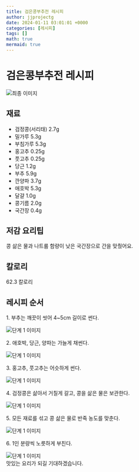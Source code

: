 ```yaml
---
title: 검은콩부추전 레시피
author: jjprojectg
date: 2024-01-11 03:01:01 +0000
categories: [레시피]
tags: []
math: true
mermaid: true
---
```

<meta name="og:type" content="website"/>
<meta charset="UTF-8"/>
<div class="header">
  <h1>검은콩부추전 레시피</h1>
</div>

<div class="container my-4">
  <div class="row">
    <div class="col-12 col-md-6">
      <div class="recipe-image">
        <img src="http://www.foodsafetykorea.go.kr/uploadimg/20200313/20200313054355_1584089035031.JPG" class="step-image" alt="최종 이미지"/>
      </div>
    </div>
    <div class="col-12 col-md-6">
      <div class="ingredients">
        <h2>재료</h2>
        <ul class="card">
          <li> 검정콩(서리태) 2.7g </li>
          <li>  밀가루 5.3g </li>
          <li>  부침가루 5.3g </li>
          <li>  홍고추 0.25g </li>
          <li>  풋고추 0.25g </li>
          <li>  당근 1.2g </li>
          <li>  부추 5.9g </li>
          <li>  깐양파 3.7g </li>
          <li>  애호박 5.3g </li>
          <li>  달걀 1.0g </li>
          <li>  콩기름 2.0g </li>
          <li>  국간장 0.4g </li>
</ul>
      </div>
    </div>
    <div class="col-12 col-md-6">
      <div class="ingredients">
        <h2>저감 요리팁</h2>
        <div class="card"> 
          <p>
            콩 삶은 물과 나트륨 함량이 낮은 국간장으로 간을 맞췄어요.
          </p>
        </div>
      </div>
      <div class="ingredients">
        <h2>칼로리</h2>
        <div class="card"> 
          <p>
            62.3 칼로리
          </p>
        </div>
      </div>
    </div>
  </div>

  <h2 class="my-4">레시피 순서</h2>
  <div class="card recipe-card">
    <div class="card-body recipe-step">
      <p class="card-text step-description">1. 부추는 깨끗이 씻어 4~5cm 길이로 썬다.</p>
      <img src="http://www.foodsafetykorea.go.kr/uploadimg/20200313/20200313054418_1584089058761.JPG" alt="단계 1 이미지" class="step-image"/>
    </div>
  </div>
  <div class="card recipe-card">
    <div class="card-body recipe-step">
      <p class="card-text step-description">2. 애호박, 당근, 양파는 가늘게 채썬다.</p>
      <img src="http://www.foodsafetykorea.go.kr/uploadimg/20200313/20200313054430_1584089070161.JPG" alt="단계 1 이미지" class="step-image"/>
    </div>
  </div>
  <div class="card recipe-card">
    <div class="card-body recipe-step">
      <p class="card-text step-description">3. 홍고추, 풋고추는 어슷하게 썬다.</p>
      <img src="http://www.foodsafetykorea.go.kr/uploadimg/20200313/20200313054442_1584089082349.JPG" alt="단계 1 이미지" class="step-image"/>
    </div>
  </div>
  <div class="card recipe-card">
    <div class="card-body recipe-step">
      <p class="card-text step-description">4. 검정콩은 삶아서 거칠게 갈고, 콩을 삶은 물은 보관한다.</p>
      <img src="http://www.foodsafetykorea.go.kr/uploadimg/20200313/20200313054456_1584089096521.JPG" alt="단계 1 이미지" class="step-image"/>
    </div>
  </div>
  <div class="card recipe-card">
    <div class="card-body recipe-step">
      <p class="card-text step-description">5. 모든 재료를 섞고 콩 삶은 물로 반죽 농도를 맞춘다.</p>
      <img src="http://www.foodsafetykorea.go.kr/uploadimg/20200313/20200313054511_1584089111728.JPG" alt="단계 1 이미지" class="step-image"/>
    </div>
  </div>
  <div class="card recipe-card">
    <div class="card-body recipe-step">
      <p class="card-text step-description">6. 1인 분량씩 노릇하게 부친다.</p>
      <img src="http://www.foodsafetykorea.go.kr/uploadimg/20200313/20200313054522_1584089122628.JPG" alt="단계 1 이미지" class="step-image"/>
    </div>
  </div>

</div>
맛있는 요리가 되길 기대하겠습니다.
